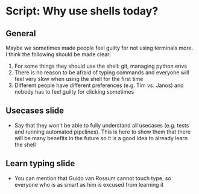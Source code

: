 # Script: Why use shells today?

## General

Maybe we sometimes made people feel guilty for not using terminals more. I think the
following should be made clear:

1. For some things they should use the shell: git, managing python envs
1. There is no reason to be afraid of typing commands and everyone will feel very slow
   when using the shell for the first time
1. Different people have different preferences (e.g. Tim vs. Janos) and nobody has to
   feel guilty for clicking sometimes

## Usecases slide

- Say that they won't be able to fully understand all usecases (e.g. tests and running
  automated pipelines). This is here to show them that there will be many benefits in
  the future so it is a good idea to already learn the shell

## Learn typing slide

- You can mention that Guido van Rossum cannot touch type, so everyone who is as smart
  as him is excused from learning it

